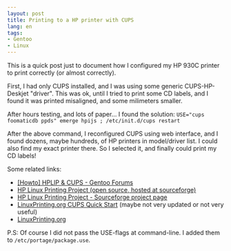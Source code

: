 ```yaml
---
layout: post
title: Printing to a HP printer with CUPS
lang: en
tags:
- Gentoo
- Linux
---
```


This is a quick post just to document how I configured my HP 930C printer to print correctly (or almost correctly).


First, I had only CUPS installed, and I was using some generic CUPS-HP-Deskjet "driver". This was ok, until I tried to print some CD labels, and I found it was printed misaligned, and some milimeters smaller.

After hours testing, and lots of paper… I found the solution: `USE="cups foomaticdb ppds" emerge hpijs ; /etc/init.d/cups restart`

After the above command, I reconfigured CUPS using web interface, and I found dozens, maybe hundreds, of HP printers in model/driver list. I could also find my exact printer there. So I selected it, and finally could print my CD labels!

Some related links:

* [[Howto] HPLIP & CUPS - Gentoo Forums](http://forums.gentoo.org/viewtopic-t-365403.html)
* [HP Linux Printing Project (open source, hosted at sourceforge)](http://hpinkjet.sourceforge.net/)
* [HP Linux Printing Project - Sourceforge project page](http://sourceforge.net/projects/hpinkjet/)
* [LinuxPrinting.org CUPS Quick Start](http://www.linuxprinting.org/cups-doc.html) (maybe not very updated or not very useful)
* [LinuxPrinting.org](http://www.linuxprinting.org/)

P.S: Of course I did not pass the USE-flags at command-line. I added them to `/etc/portage/package.use`.
